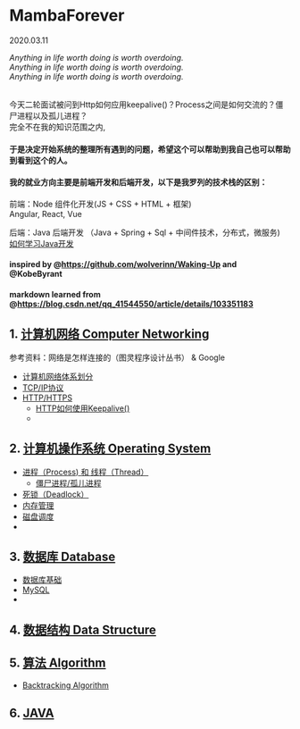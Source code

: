 # MambaForever
2020.03.11   

_Anything in life worth doing is worth overdoing._  
_Anything in life worth doing is worth overdoing._  
_Anything in life worth doing is worth overdoing._

<br>今天二轮面试被问到Http如何应用keepalive()？Process之间是如何交流的？僵尸进程以及孤儿进程？
<br>完全不在我的知识范围之内,
#### 于是决定开始系统的整理所有遇到的问题，希望这个可以帮助到我自己也可以帮助到看到这个的人。

#### 我的就业方向主要是前端开发和后端开发，以下是我罗列的技术栈的区别：   
前端：Node 组件化开发(JS + CSS + HTML + 框架)   
Angular, React, Vue   

后端：Java 后端开发 （Java + Spring + Sql + 中间件技术，分布式，微服务)   
[如何学习Java开发](java_dev.md)



#### inspired by @https://github.com/wolverinn/Waking-Up and @KobeByrant
#### markdown learned from @https://blog.csdn.net/qq_41544550/article/details/103351183

## 1. [计算机网络 Computer Networking]()
参考资料：网络是怎样连接的（图灵程序设计丛书） & Google
- [计算机网络体系划分]()
- [TCP/IP协议]()
- [HTTP/HTTPS]()
  - [HTTP如何使用Keepalive()]()
  - 

## 2. [计算机操作系统 Operating System]()
- [进程（Process) 和 线程（Thread）]()
  - [僵尸进程/孤儿进程]()
- [死锁（Deadlock）]()
- [内存管理]()
- [磁盘调度]()
-

## 3. [数据库 Database]()
- [数据库基础]()
- [MySQL]()
-

## 4. [数据结构 Data Structure](https://github.com/ZikunLyu/MambaForever/blob/master/data_Structure.md)

## 5. [算法 Algorithm](https://github.com/ZikunLyu/MambaForever/blob/master/algorithm.md)
- [Backtracking Algorithm](https://github.com/ZikunLyu/MambaForever/blob/master/algorithm.md)

## 6. [JAVA](https://github.com/ZikunLyu/MambaForever/blob/master/java.md)
